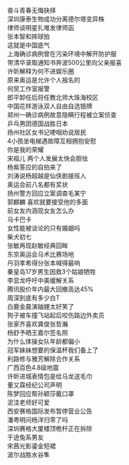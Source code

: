 奋斗青春无悔抉择  
深圳康泰生物成功分离德尔塔变异株  
律师谈明星扎堆发律师函  
张本智和摔球拍  
这就是中国底气  
上海确诊病例曾在污染环境中解开防护服  
带清华录取通知书奔波500公里向父亲报喜  
许昕解释为何不进娱乐圈  
原来奥运是允许个人报名的  
何炅工作室报警  
郎平卸任后将任教北师大珠海校区  
中国花样游泳双人自由自选银牌  
郑州一确诊病例故意隐瞒行程被立案侦查  
乒乓男团德国战胜日本  
扬州社区女书记哽咽劝说居民  
4小孩坐电梯遇故障互相拥抱安慰  
你是我的荣耀  
宋祖儿 两个人发展太快会胆怯  
杨紫答应的自拍来了  
刘涛说杨超越是仙侠剧接班人  
奥运会前八名都有奖状  
扬州警方回应立案调查毛某宁  
郭麒麟 喜欢就要接受他的多面  
前女友内涵现女友怎么办  
马卡巴卡  
女性能被谈论的只有婚姻吗  
柴犬初七  
张敏再现赵敏经典回眸  
东京奥运会马术比赛场地  
丹羽孝希得分张本喊得最响  
秦皇岛17岁男生因救3个姑娘牺牲  
李显龙呼吁中美缓解关系  
腾讯股价年内最大回撤高达45%  
周深到底有多少白T  
白鹿金晨演妯娌太好笑了  
狗子被车撞飞站起后咬伤路边外卖员  
张家齐喜欢龚俊张哲瀚  
杨舒予晒王嘉尔签名照  
为什么体操女队年龄都偏小  
冠军妹妹想要的保温杯我们备上了  
利路修与雅芳解除合作关系  
广西百色4.8级地震  
许昕进城表情包是给马龙送毛巾  
董又霖经纪公司声明  
陈梦回应帮孙颖莎戴口罩  
泥洼老师好可爱  
西安赛格国际发布暂停营业公告  
潘粤明问杨洋归零了吗  
深圳赛格大厦楼顶桅杆正在拆除  
于途兔系男友  
宋茜光影鎏金短裙  
波尔战胜水谷隼  
